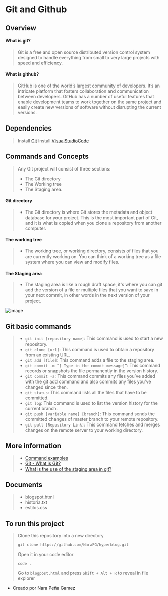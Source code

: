 # Git and Github

## Overview
####  What is git?
> Git is a free and open source distributed version control system designed to handle everything from small to very large projects with speed and efficiency.

####  What is github?
> GitHub is one of the world’s largest community of developers. It’s an intricate platform that fosters collaboration and communication between developers. GitHub has a number of useful features that enable development teams to work together on the same project and easily create new versions of software without disrupting the current versions.

## Dependencies

> Install [Git](https://git-scm.com/downloads) 
> Install [VisualStudioCode](https://code.visualstudio.com/download)

## Commands and Concepts
> Any Git project will consist of three sections: 
> - The Git directory 
> - The Working tree
> - The Staging area.

#### Git directory
> - The Git directory is where Git stores the metadata and object database for your project. This is the most important part of Git, and it is what is copied when you clone a repository from another computer.

#### The working tree
> - The working tree, or working directory, consists of files that you are currently working on. You can think of a working tree as a file system where you can view and modify files.

#### The Staging area
> - The staging area is like a rough draft space, it's where you can git add the version of a file or multiple files that you want to save in your next commit, in other words in the next version of your project.

![image](https://user-images.githubusercontent.com/79294934/124152061-cd396500-da58-11eb-9db8-b1ff09918505.png)


## Git basic commands
> - `git init [repository name]`: This command is used to start a new repository.
> - `git clone [url]`: This command is used to obtain a repository from an existing URL.
> - `git add [file]`: This command adds a file to the staging area.
> - `git commit -m “[ Type in the commit message]”`: This command records or snapshots the file permanently in the version history.
> - `git commit -a`: This command commits any files you’ve added with the git add command and also commits any files you’ve changed since then.
> - `git status`: This command lists all the files that have to be committed.
> - `git log`: This command is used to list the version history for the current branch.
> - `git push [variable name] [branch]`: This command sends the committed changes of master branch to your remote repository.
> - `git pull [Repository Link]`: This command fetches and merges changes on the remote server to your working directory.
> 

## More information 
> - [Command examples](https://dzone.com/articles/top-20-git-commands-with-examples)
> - [Git - What is Git?](https://git-scm.com/book/en/v2/Getting-Started-What-is-Git%3F)
> - [What is the use of the staging area in git?](https://stackoverflow.com/questions/49228209/whats-the-use-of-the-staging-area-in-git)

## Documents

 > - blogspot.html
 > - historia.txt
 > - estilos.css
 
 ## To run this project
 > Clone this repository into a new directory
 > ```
 > git clone https://github.com/NaraPG/hyperblog.git
 > ```
 > Open it in your code editor
 > ```
 > code .
 > ```
 > Go to `blogpost.html` and press `Shift + Alt + R` to reveal in file explorer

 
>  


- Creado por Nara Peña Gamez
